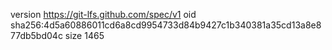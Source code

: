 version https://git-lfs.github.com/spec/v1
oid sha256:4d5a60886011cd6a8cd9954733d84b9427c1b340381a35cd13a8e877db5bd04c
size 1465
